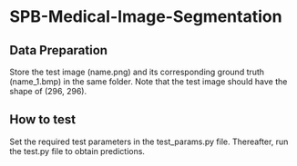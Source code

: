 
# SPB-Medical-Image-Segmentation

## Data Preparation

Store the test image (name.png) and its corresponding ground truth (name_1.bmp) in the same folder. Note that the test image should have the shape of (296, 296).

## How to test

Set the required test parameters in the test_params.py file. Thereafter, run the test.py file to obtain predictions.
